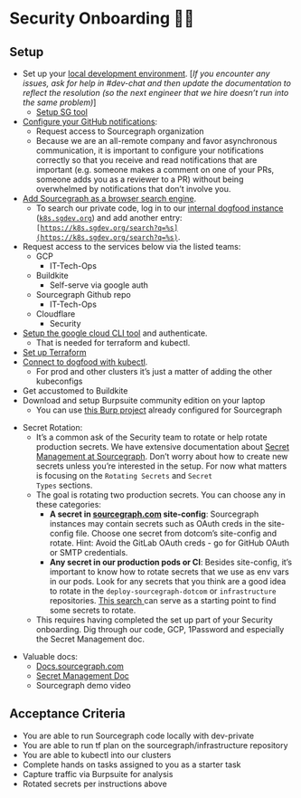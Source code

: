 # Security Onboarding **🧑‍💻**

## Setup

- Set up your [local development environment](https://github.com/sourcegraph/sourcegraph/blob/main/doc/dev/getting-started/index.md). [_If you encounter any issues, ask for help in #dev-chat and then update the documentation to reflect the resolution (so the next engineer that we hire doesn’t run into the same problem)_]
  - [Setup SG tool](https://github.com/sourcegraph/sourcegraph/blob/main/dev/sg/README.md)
- [Configure your GitHub notifications](../../github-notifications/index.md):
  - Request access to Sourcegraph organization
  - Because we are an all-remote company and favor asynchronous communication, it is important to configure your notifications correctly so that you receive and read notifications that are important (e.g. someone makes a comment on one of your PRs, someone adds you as a reviewer to a PR) without being overwhelmed by notifications that don’t involve you.
- [Add Sourcegraph as a browser search engine](https://docs.sourcegraph.com/integration/browser_search_engine).
  - To search our private code, log in to our [internal dogfood instance](../../deployments/instances.md#k8s-sgdev-org) (<code>[k8s.sgdev.org](https://k8s.sgdev.org/)</code>) and add another entry: <code>[https://k8s.sgdev.org/search?q=%s](https://k8s.sgdev.org/search?q=%s)</code>.
- Request access to the services below via the listed teams:
  - GCP
    - IT-Tech-Ops
  - Buildkite
    - Self-serve via google auth
  - Sourcegraph Github repo
    - IT-Tech-Ops
  - Cloudflare
    - Security
- [Setup the google cloud CLI tool](https://cloud.google.com/functions/docs/quickstart) and authenticate.
  - That is needed for terraform and kubectl.
- [Set up Terraform](https://github.com/sourcegraph/infrastructure#first-time-using-terraform)
- [Connect to dogfood with kubectl](../../deployments/debugging/tutorial.md#gain-access-to-the-cluster).
  - For prod and other clusters it’s just a matter of adding the other kubeconfigs
- Get accustomed to Buildkite
- Download and setup Burpsuite community edition on your laptop
  - You can use [this Burp project](https://drive.google.com/file/d/1__fpwVbzUyuZinbrJnEJSVe3WM1ANpxQ/view?usp=sharing) already configured for Sourcegraph

* Secret Rotation:
  - It’s a common ask of the Security team to rotate or help rotate production secrets. We have extensive documentation about [Secret Management at Sourcegraph](https://docs.google.com/document/d/1Qm5P4KbyVMP_KyPvud0qyqUb43RK3lTFMjAeE6623Nw/edit#heading=h.2xk4w97izb7i). Don’t worry about how to create new secrets unless you’re interested in the setup. For now what matters is focusing on the <code>Rotating Secrets</code> and <code>Secret Types</code> sections.
  - The goal is rotating two production secrets. You can choose any in these categories:
    - <strong>A secret in [sourcegraph.com](http://sourcegraph.com/) site-config</strong>: Sourcegraph instances may contain secrets such as OAuth creds in the site-config file. Choose one secret from dotcom’s site-config and rotate. Hint: Avoid the GitLab OAuth creds - go for GitHub OAuth or SMTP credentials.
    - <strong>Any secret in our production pods or CI</strong>: Besides site-config, it’s important to know how to rotate secrets that we use as env vars in our pods. Look for any secrets that you think are a good idea to rotate in the <code>deploy-sourcegraph-dotcom</code> or <code>infrastructure</code> repositories. [This search ](https://k8s.sgdev.org/search?q=context:global+repo:%5Egithub%5C.com/sourcegraph/%28deploy-sourcegraph-dot-com%7Cinfrastructure%29+file:%28base%7Cbuildkite%29+file:%5C.Deployment%5C.yaml%24+secretKeyRef&patternType=regexp)can serve as a starting point to find some secrets to rotate.
  - This requires having completed the set up part of your Security onboarding. Dig through our code, GCP, 1Password and especially the Secret Management doc.

- Valuable docs:
  - [Docs.sourcegraph.com](https://docs.sourcegraph.com)
  - [Secret Management Doc](https://docs.google.com/document/d/1Qm5P4KbyVMP_KyPvud0qyqUb43RK3lTFMjAeE6623Nw/edit#heading=h.2xk4w97izb7i)
  - Sourcegraph demo video

## Acceptance Criteria

- You are able to run Sourcegraph code locally with dev-private
- You are able to run tf plan on the sourcegraph/infrastructure repository
- You are able to kubectl into our clusters
- Complete hands on tasks assigned to you as a starter task
- Capture traffic via Burpsuite for analysis
- Rotated secrets per instructions above

